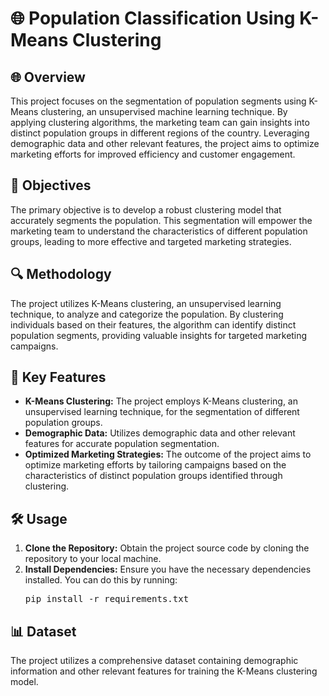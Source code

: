 <!DOCTYPE html>
<html>

<head>
  <!-- 
  <style>
    h1 {
      font-size: 32px;
    }

    h2 {
      font-size: 24px;
    }

    h3 {
      font-size: 20px;
    }
  </style>
   -->
</head>

<body>
  <!-- Project Title -->
  <h1>🌐 Population Classification Using K-Means Clustering</h1>

  <!-- Overview Section -->
  <h2>🌐 Overview</h2>
  <p>This project focuses on the segmentation of population segments using K-Means clustering, an unsupervised machine learning technique. By applying clustering algorithms, the marketing team can gain insights into distinct population groups in different regions of the country. Leveraging demographic data and other relevant features, the project aims to optimize marketing efforts for improved efficiency and customer engagement.</p>

  <!-- Objectives Section -->
  <h2>🎯 Objectives</h2>
  <p>The primary objective is to develop a robust clustering model that accurately segments the population. This segmentation will empower the marketing team to understand the characteristics of different population groups, leading to more effective and targeted marketing strategies.</p>

  <!-- Methodology Section -->
  <h2>🔍 Methodology</h2>
  <p>The project utilizes K-Means clustering, an unsupervised learning technique, to analyze and categorize the population. By clustering individuals based on their features, the algorithm can identify distinct population segments, providing valuable insights for targeted marketing campaigns.</p>

  <!-- Key Features Section -->
  <h2>🚀 Key Features</h2>
  <ul>
    <li><strong>K-Means Clustering:</strong> The project employs K-Means clustering, an unsupervised learning technique, for the segmentation of different population groups.</li>
    <li><strong>Demographic Data:</strong> Utilizes demographic data and other relevant features for accurate population segmentation.</li>
    <li><strong>Optimized Marketing Strategies:</strong> The outcome of the project aims to optimize marketing efforts by tailoring campaigns based on the characteristics of distinct population groups identified through clustering.</li>
  </ul>

  <!-- Usage Section -->
  <h2>🛠️ Usage</h2>
  <ol>
    <li><strong>Clone the Repository:</strong> Obtain the project source code by cloning the repository to your local machine.</li>
    <li><strong>Install Dependencies:</strong> Ensure you have the necessary dependencies installed. You can do this by running:
      <pre>pip install -r requirements.txt</pre>
    </li>
   
  </ol>

  <!-- Dataset Section -->
  <h2>📊 Dataset</h2>
  <p>The project utilizes a comprehensive dataset containing demographic information and other relevant features for training the K-Means clustering model.</p>

  




</body>

</html>
